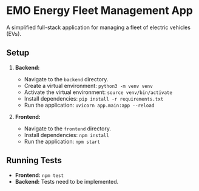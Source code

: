 # EMO Energy Fleet Management App

A simplified full-stack application for managing a fleet of electric vehicles (EVs).

## Setup

1.  **Backend:**
    *   Navigate to the `backend` directory.
    *   Create a virtual environment: `python3 -m venv venv`
    *   Activate the virtual environment: `source venv/bin/activate`
    *   Install dependencies: `pip install -r requirements.txt`
    *   Run the application: `uvicorn app.main:app --reload`

2.  **Frontend:**
    *   Navigate to the `frontend` directory.
    *   Install dependencies: `npm install`
    *   Run the application: `npm start`

## Running Tests

*   **Frontend:** `npm test`
*   **Backend:** Tests need to be implemented.